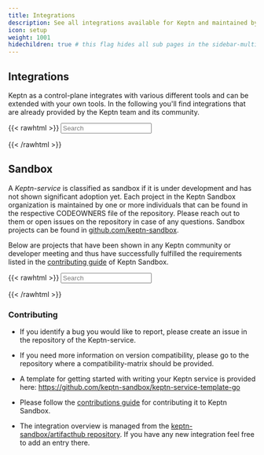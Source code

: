 ```yaml
---
title: Integrations
description: See all integrations available for Keptn and maintained by the community.
icon: setup
weight: 1001
hidechildren: true # this flag hides all sub pages in the sidebar-multicard.html
---
```


## Integrations

Keptn as a control-plane integrates with various different tools and can be extended with your own tools. 
In the following you'll find integrations that are already provided by the Keptn team and its community. 

{{< rawhtml >}}
<input id="contib-services-search" type="text" placeholder="Search">
<script type="text/javascript">
    const input = document.getElementById("contib-services-search");
    const groups = document.getElementsByClassName('artifacthub-widget-group');
    
    const inputHandler = function(e) {
      const search = input.value.toLowerCase();
      groups[0].dataset.url = `https://artifacthub.io/packages/search?kind=10&sort=relevance${e.target.value !== '' ? `&ts_query_web=contrib,${e.target.value}` : '&ts_query_web=contrib'}`;
    }
      
    input.addEventListener('input', inputHandler)
</script>
<div class="artifacthub-widget-group" data-url="https://artifacthub.io/packages/search?kind=10&sort=relevance&page=1&ts_query_web=contrib" data-theme="light" data-header="false" data-color="#417598" data-stars="false" data-responsive="true" data-loading="true"></div><script async src="https://artifacthub.io/artifacthub-widget.js"></script>
{{< /rawhtml >}}



## Sandbox

A *Keptn-service* is classified as sandbox if it is under development and has not shown significant adoption yet. 
Each project in the Keptn Sandbox organization is maintained by one or more individuals that can be found in the respective CODEOWNERS file of the repository. Please reach out to them or open issues on the repository in case of any questions.
Sandbox projects can be found in [github.com/keptn-sandbox](https://github.com/keptn-sandbox).

Below are projects that have been shown in any Keptn community or developer meeting and thus have successfully fulfilled the requirements listed in the [contributing guide](https://github.com/keptn-sandbox/contributing) of Keptn Sandbox. 

{{< rawhtml >}}
<input id="sandbox-services-search" type="text" placeholder="Search">
<script type="text/javascript">
    const sandboxInput = document.getElementById("sandbox-services-search");
    
    const inputHandler2 = function(e) {
      const search = sandboxInput.value.toLowerCase();
      groups[1].dataset.url = `https://artifacthub.io/packages/search?kind=10&sort=relevance${e.target.value !== '' ? `&ts_query_web=sandbox,${e.target.value}` : '&ts_query_web=sandbox'}`;
    }
      
    sandboxInput.addEventListener('input', inputHandler2)
</script>
<div class="artifacthub-widget-group" data-url="https://artifacthub.io/packages/search?kind=10&sort=relevance&page=1&ts_query_web=sandbox" data-theme="light" data-header="false" data-color="#417598" data-stars="false" data-responsive="true" data-loading="true"></div><script async src="https://artifacthub.io/artifacthub-widget.js"></script>
{{< /rawhtml >}}




### Contributing


- If you identify a bug you would like to report, please create an issue in the repository of the Keptn-service. 

- If you need more information on version compatibility, please go to the repository where a compatibility-matrix should be provided.

- A template for getting started with writing your Keptn service is provided here: https://github.com/keptn-sandbox/keptn-service-template-go

- Please follow the [contributions guide](https://github.com/keptn-sandbox/contributing) for contributing it to Keptn Sandbox.

- The integration overview is managed from the [keptn-sandbox/artifacthub repository](https://github.com/keptn-sandbox/artifacthub). If you have any new integration feel free to add an entry there.